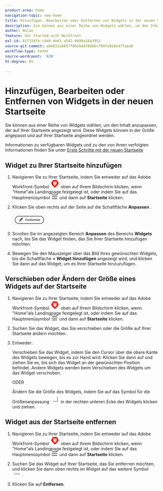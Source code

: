 ```yaml
---
product-area: home
navigation-topic: new-home
title: Hinzufügen, Bearbeiten oder Entfernen von Widgets in der neuen Startseite
description: Sie können aus einer Reihe von Widgets wählen, um den Inhalt anzupassen, der auf Ihrer Startseite angezeigt wird. Diese Widgets können in der Größe angepasst und auf Ihrer Startseite angeordnet werden.
author: Nolan
feature: Get Started with Workfront
exl-id: 81f32dfe-cde0-4e61-a542-9b99a18a3953
source-git-commit: abb021a6857f8016d4f8b6bcf99fe818e47faea6
workflow-type: tm+mt
source-wordcount: '420'
ht-degree: 0%

---
```


# Hinzufügen, Bearbeiten oder Entfernen von Widgets in der neuen Startseite

Sie können aus einer Reihe von Widgets wählen, um den Inhalt anzupassen, der auf Ihrer Startseite angezeigt wird. Diese Widgets können in der Größe angepasst und auf Ihrer Startseite angeordnet werden.

Informationen zu verfügbaren Widgets und zu den von ihnen verfolgten Informationen finden Sie unter [Erste Schritte mit der neuen Startseite](/help/quicksilver/workfront-basics/using-home/new-home/get-started-with-new-home.md)

## Widget zu Ihrer Startseite hinzufügen

1. Navigieren Sie zu Ihrer Startseite, indem Sie entweder auf das Adobe Workfront-Symbol ![Adobe Workfront-Symbol](../new-home/assets/home-icon-30x29.png) oben auf Ihrem Bildschirm klicken, wenn &quot;Home&quot;als Landingpage festgelegt ist, oder indem Sie auf das Hauptmenüsymbol ![Hauptsymbol](../new-home/assets/main-menu-icon-left-nav.png) und dann auf **Startseite** klicken.

1. Klicken Sie oben rechts auf der Seite auf die Schaltfläche **Anpassen** .

   ![Schaltfläche &quot;Anpassen&quot;](../new-home/assets/customize-button.png)

1. Scrollen Sie im angezeigten Bereich **Anpassen** des Bereichs **Widgets** nach, bis Sie das Widget finden, das Sie Ihrer Startseite hinzufügen möchten.

1. Bewegen Sie den Mauszeiger über das Bild Ihres gewünschten Widgets, bis die Schaltfläche **+ Widget hinzufügen** angezeigt wird, und klicken Sie dann auf das Widget, um es Ihrer Startseite hinzuzufügen.

## Verschieben oder Ändern der Größe eines Widgets auf der Startseite

1. Navigieren Sie zu Ihrer Startseite, indem Sie entweder auf das Adobe Workfront-Symbol ![Adobe Workfront-Symbol](../new-home/assets/home-icon-30x29.png) oben auf Ihrem Bildschirm klicken, wenn &quot;Home&quot;als Landingpage festgelegt ist, oder indem Sie auf das Hauptmenüsymbol ![Hauptsymbol](../new-home/assets/main-menu-icon-left-nav.png) und dann auf **Startseite** klicken.

1. Suchen Sie das Widget, das Sie verschieben oder die Größe auf Ihrer Startseite ändern möchten.

1. Entweder:

   Verschieben Sie das Widget, indem Sie den Cursor über die obere Kante des Widgets bewegen, bis es zur Hand wird. Klicken Sie dann auf und ziehen Sie es, bis sich das Widget an der gewünschten Position befindet. Andere Widgets werden beim Verschieben des Widgets um das Widget verschoben.

   ODER

   Ändern Sie die Größe des Widgets, indem Sie auf das Symbol für die Größenanpassung ![Symbol für die Größenanpassung](../new-home/assets/resize-icon.png) in der rechten unteren Ecke des Widgets klicken und ziehen.

## Widget aus der Startseite entfernen

1. Navigieren Sie zu Ihrer Startseite, indem Sie entweder auf das Adobe Workfront-Symbol ![Adobe Workfront-Symbol](../new-home/assets/home-icon-30x29.png) oben auf Ihrem Bildschirm klicken, wenn &quot;Home&quot;als Landingpage festgelegt ist, oder indem Sie auf das Hauptmenüsymbol ![Hauptsymbol](../new-home/assets/main-menu-icon-left-nav.png) und dann auf **Startseite** klicken.

1. Suchen Sie das Widget auf Ihrer Startseite, das Sie entfernen möchten, und klicken Sie dann oben rechts im Widget auf das weitere Symbol ![Mehr Symbol](../new-home/assets/more-icon.png) .

1. Klicken Sie auf **Entfernen**.
